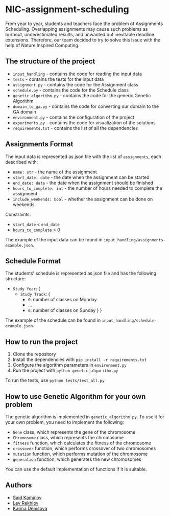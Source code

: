 # NIC-assignment-scheduling

From year to year, students and teachers face the problem of Assignments Scheduling. Overlapping assignments may cause
such problems as burnout, underestimated results, and unwanted but inevitable deadline extensions. Therefore, our team
decided to try to solve this issue with the help of Nature Inspired Computing.

## The structure of the project

- `input_handling` - contains the code for reading the input data
- `tests` - contains the tests for the input data
- `assignment.py` - contains the code for the Assignment class
- `schedule.py` - contains the code for the Schedule class
- `genetic_algorithm.py` - contains the code for the generic Genetic Algorithm
- `domain_to_ga.py` - contains the code for converting our domain to the GA domain
- `environment.py` - contains the configuration of the project
- `experiments.py` - contains the code for visualization of the solutions
- `requirements.txt` - contains the list of all the dependencies

## Assignments Format

The input data is represented as json file with the list of `assignments`, each described with:

- `name: str` - the name of the assignment
- `start_date: date` - the date when the assignment can be started
- `end_date: date` - the date when the assignment should be finished
- `hours_to_complete: int` - the number of hours needed to complete the assignment
- `include_weekends: bool` - whether the assignment can be done on weekends

Constraints:

- `start_date` < `end_date`
- `hours_to_complete` > 0

The example of the input data can be found in `input_handling/assignments-example.json`.

## Schedule Format

The students' schedule is represented as json file and has the following structure:

- `Study Year`: {
    - `Study Track`: {
        - `0`: number of classes on Monday
        - ...
        - `6`: number of classes on Sunday
          }
          }

The example of the schedule can be found in `input_handling/schedule-example.json`.

## How to run the project

1. Clone the repository
2. Install the dependencies with `pip install -r requirements.txt`
3. Configure the algorithm parameters in `environment.py`
4. Run the project with `python genetic_algorithm.py`

To run the tests, use `python tests/test_all.py`

## How to use Genetic Algorithm for your own problem

The genetic algorithm is implemented in `genetic_algorithm.py`. To use it for your own problem, you need to implement
the following:

- `Gene` class, which represents the gene of the chromosome
- `Chromosome` class, which represents the chromosome
- `fitness` function, which calculates the fitness of the chromosome
- `crossover` function, which performs crossover of two chromosomes
- `mutation` function, which performs mutation of the chromosome
- `generation` function, which generates the new chromosomes

You can use the default implementation of functions if it is suitable.

## Authors

- [Said Kamalov](https://github.com/SaidKamalov)
- [Lev Rekhlov](https://github.com/plov-cyber)
- [Karina Denisova](https://github.com/karinaDen)

